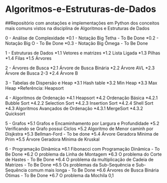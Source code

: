 # Algoritmos-e-Estruturas-de-Dados

##Repositório com anotações e implementações em Python dos conceitos mais comuns vistos na disciplina de Algoritmos e Estruturas de Dados

0 - Análise de Complexidade
*0.1 - Notação Big Tetha - To Be Done
*0.2 - Notação Big O - To Be Done
*0.3 - Notação Big Ômega - To Be Done
	

1 - Estruturas de Dados
*1.1 Vetores e matrizes
*1.2 Lista Ligada
*1.3 Pilhas
*1.4 Filas
*1.5 Árvores

2 - Árvores de Busca
*2.1 Árvore de Busca Binária
*2.2 Árvore AVL
*2.3 Árvore de Busca 2-3
*2.4 Árvore B


3 - Tabelas de Dispersão e Heap
*3.1 Hash table
*3.2 Min Heap
*3.3 Max Heap
*Referência: Heapsort

4 - Algoritmos de Ordenação
*4.1 Heapsort
*4.2 Ordenação Básica
*4.2.1 Bubble Sort
*4.2.2 Selection Sort
*4.2.3 Insertion Sort
*4.2.4 Shell Sort
*4.3 Algoritmos Avançados de Ordenação
*4.3.1 MergeSort
*4.3.2 Quicksort
	
5 - Grafos
*5.1 Grafos e Encaminhamento por Largura e Profundidade
*5.2 Verificando se Grafo possui Ciclos
*5.2 Algoritmo de Menor caminh por Disjkstra
*5.3 Bellman-Ford - To be done
*5.4 Árvore Geradora Mínima de Prim 
*5.5 Árvore Geradora Mínima de Kruskal
	
6 - Programação Dinâmica
*6.1 Fibonacci com Programação Dinâmica - To Be Done
*6.2 O problema da Linha de Montagem
*6.3 O problema do Corte de Hastes - To Be Done
*6.4 O problema da multiplicação de Cadeia de Matrizes - To Be Done
*6.5 Os problemas da Sub-Sequência e Sub-Sequência comum mais longa - To Be Done
*6.6 Árvores de Busca Binária Ótimas - To Be Done
*6.7 O problema da Mochila 0,1
